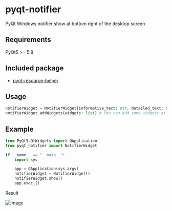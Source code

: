 # pyqt-notifier
PyQt Windows notifier show at bottom right of the desktop screen

## Requirements
PyQt5 >= 5.8

## Included package
* <a href="https://github.com/yjg30737/pyqt-resource-helper.git">pyqt-resource-helper</a>

## Usage
```python
notifierWidget = NotifierWidget(informative_text: str, detailed_text: str) # Informative text is large text at upper part of the notifier window and detailed text is small text at lower part.  
notifierWidget.addWidgets(widgets: list) # You can add some widgets at the bottom of the notifier. Note: This needs more tests.
```

## Example
```python
from PyQt5.QtWidgets import QApplication
from pyqt_notifier import NotifierWidget

if __name__ == "__main__":
    import sys

    app = QApplication(sys.argv)
    notifierWidget = NotifierWidget()
    notifierWidget.show()
    app.exec_()
```

Result

![image](https://user-images.githubusercontent.com/55078043/146488175-1041ade0-4263-4f2c-a208-fa6105f73ec2.png)

